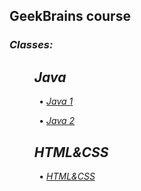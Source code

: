 ## GeekBrains course 

### *Classes:*

## &nbsp; &nbsp; &nbsp; &nbsp; *Java*

&nbsp; &nbsp; &nbsp; &nbsp; &nbsp; &nbsp; • *[Java 1](src/main/java/Java1/)*

&nbsp; &nbsp; &nbsp; &nbsp; &nbsp; &nbsp; • *[Java 2](src/main/java/Java2/)*

## &nbsp; &nbsp; &nbsp; &nbsp; *HTML&CSS*

&nbsp; &nbsp; &nbsp; &nbsp; &nbsp; &nbsp; • *[HTML&CSS](HTML&CSS/)*

